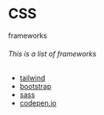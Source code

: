 # CSS
frameworks

###### This is a list of frameworks

* [tailwind](https://tailwindcss.com/)  
* [bootstrap](https://getbootstrap.com/)  
* [sass](https://sass-lang.com/)  
* [codepen.io](https://codepen.io/)  

